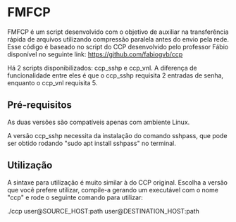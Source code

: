 # FMFCP

FMFCP é um script desenvolvido com o objetivo de auxiliar na transferência rápida de arquivos utilizando compressão paralela antes do envio pela rede. Esse código é baseado no script do CCP desenvolvido pelo professor Fábio disponível no seguinte link: https://github.com/fabiogvb/ccp

Há 2 scripts disponibilizados: ccp_sshp e ccp_vnl. A diferença de funcionalidade entre eles é que o ccp_sshp requisita 2 entradas de senha, enquanto o ccp_vnl requisita 5.

## Pré-requisitos

As duas versões são compatíveis apenas com ambiente Linux.

A versão ccp_sshp necessita da instalação do comando sshpass, que pode ser obtido rodando "sudo apt install sshpass" no terminal.

## Utilização

A sintaxe para utilização é muito similar à do CCP original. Escolha a versão que você prefere utilizar, compile-a gerando um executável com o nome "ccp" e rode o seguinte comando para utilizar:

./ccp user@SOURCE_HOST:path user@DESTINATION_HOST:path
